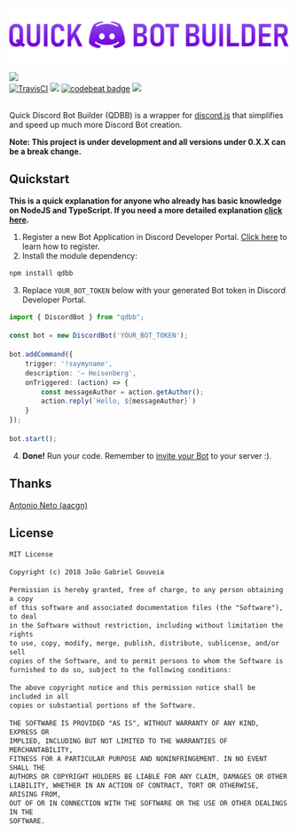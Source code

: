 <p align="center">
    <img src="https://raw.githubusercontent.com/gabrielgouv/QuickDiscordBotBuilder/master/qdbb-header.png" alt="Header">
</p>
<a href="https://nodei.co/npm/qdbb/"><img src="https://nodei.co/npm/qdbb.png"></a>
<br>
<a href="https://travis-ci.org/gabrielgouv/QuickDiscordBotBuilder"><img src="https://travis-ci.org/gabrielgouv/QuickDiscordBotBuilder.svg?branch=master" alt="TravisCI"></a>
<a href="https://david-dm.org/gabrielgouv/QuickDiscordBotBuilder" title="dependencies status"><img src="https://david-dm.org/gabrielgouv/QuickDiscordBotBuilder/status.svg"/></a>
<a href="https://codebeat.co/projects/github-com-gabrielgouv-quickdiscordbotbuilder-master"><img alt="codebeat badge" src="https://codebeat.co/badges/d7fb7509-513e-4b3a-a552-79ae80b3a551" /></a>
<a class="badge-align" href="https://www.codacy.com/app/GabrielGouv/QuickDiscordBotBuilder?utm_source=github.com&amp;utm_medium=referral&amp;utm_content=gabrielgouv/QuickDiscordBotBuilder&amp;utm_campaign=Badge_Grade"><img src="https://api.codacy.com/project/badge/Grade/9f2a43fc09b34bf590a1fc042986b3ce"/></a>
<br><br>

Quick Discord Bot Builder (QDBB) is a wrapper for [discord.js](https://github.com/discordjs/discord.js/) that simplifies and speed up much more Discord Bot creation.

**Note: This project is under development and all versions under 0.X.X can be a break change.**

## Quickstart

**This is a quick explanation for anyone who already has basic knowledge on NodeJS and TypeScript. If you need a more detailed explanation [click here](https://github.com/gabrielgouv/QuickDiscordBotBuilder/wiki/Getting-Started).**

1. Register a new Bot Application in Discord Developer Portal. [Click here](https://github.com/gabrielgouv/QuickDiscordBotBuilder/wiki/Registering-a-Discord-Bot-in-developer-portal) to learn how to register.
2. Install the module dependency:
```bash
npm install qdbb
```

3. Replace ```YOUR_BOT_TOKEN``` below with your generated Bot token in Discord Developer Portal.

```typescript
import { DiscordBot } from "qdbb";

const bot = new DiscordBot('YOUR_BOT_TOKEN');

bot.addCommand({
    trigger: '!saymyname',
    description: '— Heisenberg',
    onTriggered: (action) => {
        const messageAuthor = action.getAuthor();
        action.reply(`Hello, ${messageAuthor}`)
    }
});

bot.start();
```

4. **Done!** Run your code. Remember to [invite your Bot](https://github.com/gabrielgouv/QuickDiscordBotBuilder/wiki/Registering-a-Discord-Bot-in-developer-portal#inviting-your-bot) to your server :).

## Thanks
[Antonio Neto (aacgn)](https://github.com/aacgn)

## License
```
MIT License

Copyright (c) 2018 João Gabriel Gouveia

Permission is hereby granted, free of charge, to any person obtaining a copy
of this software and associated documentation files (the "Software"), to deal
in the Software without restriction, including without limitation the rights
to use, copy, modify, merge, publish, distribute, sublicense, and/or sell
copies of the Software, and to permit persons to whom the Software is
furnished to do so, subject to the following conditions:

The above copyright notice and this permission notice shall be included in all
copies or substantial portions of the Software.

THE SOFTWARE IS PROVIDED "AS IS", WITHOUT WARRANTY OF ANY KIND, EXPRESS OR
IMPLIED, INCLUDING BUT NOT LIMITED TO THE WARRANTIES OF MERCHANTABILITY,
FITNESS FOR A PARTICULAR PURPOSE AND NONINFRINGEMENT. IN NO EVENT SHALL THE
AUTHORS OR COPYRIGHT HOLDERS BE LIABLE FOR ANY CLAIM, DAMAGES OR OTHER
LIABILITY, WHETHER IN AN ACTION OF CONTRACT, TORT OR OTHERWISE, ARISING FROM,
OUT OF OR IN CONNECTION WITH THE SOFTWARE OR THE USE OR OTHER DEALINGS IN THE
SOFTWARE.
```
